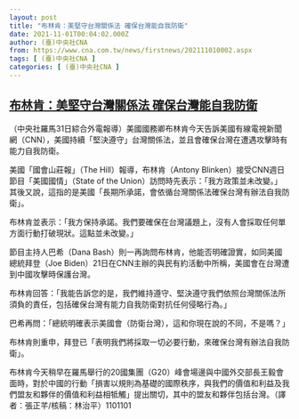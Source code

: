 ```yaml
---
layout: post
title: "布林肯：美堅守台灣關係法 確保台灣能自我防衛"
date: 2021-11-01T00:04:02.000Z
author: (臺)中央社CNA
from: https://www.cna.com.tw/news/firstnews/202111010002.aspx
tags: [ (臺)中央社CNA ]
categories: [ (臺)中央社CNA ]
---
```

<!--1635725042000-->
[布林肯：美堅守台灣關係法 確保台灣能自我防衛](https://www.cna.com.tw/news/firstnews/202111010002.aspx)
------

<div>
<div></div><div><p>（中央社羅馬31日綜合外電報導）美國國務卿布林肯今天告訴美國有線電視新聞網（CNN），美國持續「堅決遵守」台灣關係法，並且會確保台灣在遭遇攻擊時有能力自我防衛。</p><p>美國「國會山莊報」（The Hill）報導，布林肯（Antony Blinken）接受CNN週日節目「美國國情」（State of the Union）訪問時先表示：「我方政策並未改變。」其後又說，這指的是美國「長期所承諾，會依循台灣關係法確保台灣有辦法自我防衛」。 </p><p>布林肯並表示：「我方保持承諾。我們要確保在台灣議題上，沒有人會採取任何單方面行動打破現狀。這點並未改變。」</p><p>節目主持人巴希（Dana Bash）則一再詢問布林肯，他能否明確證實，如同美國總統拜登（Joe Biden）21日在CNN主辦的與民有約活動中所稱，美國會在台灣遭到中國攻擊時保護台灣。</p><p>布林肯回答：「我能告訴您的是，我們維持遵守、堅決遵守我們依照台灣關係法所須負的責任，包括確保台灣有能力自我防衛對抗任何侵略行為。」</p><p>巴希再問：「總統明確表示美國會（防衛台灣），這和你現在說的不同，不是嗎？」</p><p>布林肯則重申，拜登已「表明我們將採取一切必要行動，來確保台灣有辦法自我防衛」。</p><p>布林肯今天稍早在羅馬舉行的20國集團（G20）峰會場邊與中國外交部長王毅會面時，對於中國的行動「損害以規則為基礎的國際秩序，與我們的價值和利益及我們盟友和夥伴的價值和利益相牴觸」提出關切，其中的盟友和夥伴包括台灣。（譯者：張正芊/核稿：林治平）1101101</p></div>
</div>
